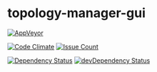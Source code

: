 # topology-manager-gui

[![AppVeyor](https://ci.appveyor.com/api/projects/status/github/sshibani/topology-manager-gui?branch=develop&svg=true&passingText=develop)](https://ci.appveyor.com/project/sshibani/topology-manager-gui)

[![Code Climate](https://codeclimate.com/github/cloudfoundry/membrane.png)](https://codeclimate.com/github/sshibani/topology-manager-gui/)
[![Issue Count](https://codeclimate.com/github/sshibani/topology-manager-gui/badges/issue_count.svg)](https://codeclimate.com/github/sshibani/topology-manager-gui)


 [![Dependency Status](https://david-dm.org/sshibani/topology-manager-gui.svg?path=client)](https://david-dm.org/sshibani/topology-manager-gui.svg?path=client) [![devDependency Status](https://david-dm.org/sshibani/topology-manager-gui/dev-status.svg?path=client&type=dev)](https://david-dm.org/sshibani/topology-manager-gui.svg?path=client&type=dev1)
